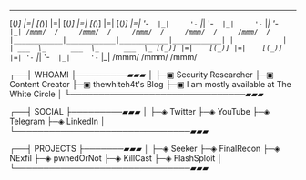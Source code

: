   ___   _      ___   _      ___   _      ___   _      ___   _
 [(_)] |=|    [(_)] |=|    [(_)] |=|    [(_)] |=|    [(_)] |=|
  '-`  |_|     '-`  |_|     '-`  |_|     '-`  |_|     '-`  |_|
 /mmm/  /     /mmm/  /     /mmm/  /     /mmm/  /     /mmm/  /
       |____________|____________|____________|____________|
                             |            |            |
                         ___  \_      ___  \_      ___  \_
                        [(_)] |=|    [(_)] |=|    [(_)] |=|
                         '-`  |_|     '-`  |_|     '-`  |_|
                        /mmm/        /mmm/        /mmm/

┌──┤ WHOAMI ├─────────▰▰▰
│
├─▣ Security Researcher
├─▣ Content Creator
├─▣ thewhiteh4t's Blog
├─▣ I am mostly available at The White Circle
│
└───────────────────────────────▰▰▰

┌──┤ SOCIAL ├─────────▰▰▰
│
├─◈ Twitter
├─◈ YouTube
├─◈ Telegram
├─◈ LinkedIn
│
└───────────────────────────────▰▰▰

┌──┤ PROJECTS ├───────▰▰▰
│
├─◈ Seeker
├─◈ FinalRecon
├─◈ NExfil
├─◈ pwnedOrNot
├─◈ KillCast
├─◈ FlashSploit
│
└───────────────────────────────▰▰▰


